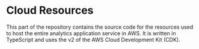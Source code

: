 # Cloud Resources
This part of the repository contains the source code for the resources used to host the entire analytics application service in AWS. It is written in TypeScript and uses the v2 of the AWS Cloud Development Kit (CDK).


